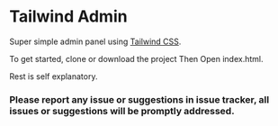 # Tailwind Admin

Super simple admin panel using [Tailwind CSS](https://tailwindcss.com).

To get started, clone or download the project
Then Open index.html.

Rest is self explanatory.

### Please report any issue or suggestions in issue tracker, all issues or suggestions will be promptly addressed.
